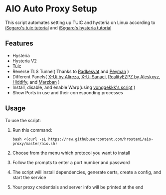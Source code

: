 # AIO Auto Proxy Setup

This script automates setting up TUIC and hysteria  on Linux according to [iSegaro's tuic tutorial](https://telegra.ph/How-to-start-the-TUIC-v5-protocol-with-iSegaro-08-26) and [iSegaro's hysteria tutorial](https://telegra.ph/How-run-Hysteria-Protocol-with-iSegaro-04-07)

## Features
- Hysteria
- Hysteria V2
- Tuic
- Reverse TLS Tunnel( Thanks to [Radkesvat](https://github.com/radkesvat/ReverseTlsTunnel) and [Peyman](https://github.com/Ptechgithub/ReverseTlsTunnel) )
- Different Panels( [X-Ui by Alireza](https://github.com/alireza0/x-ui), [X-Ui Sanaei](https://github.com/MHSanaei/3x-ui), [RealityEZPZ by Aleskxyz](https://github.com/aleskxyz/reality-ezpz), [Hiddify](https://github.com/hiddify/Hiddify-Server), and [Marzban](https://github.com/Gozargah/Marzban/) )
- Install, disable, and enable Warp(using [yonggekkk's script](https://github.com/yonggekkk/warp-yg) )
- Show Ports in use and their corresponding processes

   
## Usage

To use the script:

1. Run this command:
   ```
   bash <(curl -sL https://raw.githubusercontent.com/hrostami/aio-proxy/master/aio.sh)
   ```
   
2. Choose from the menu which protocol you want to install

3. Follow the prompts to enter a port number and password

4. The script will install dependencies, generate certs, create a config, and start the service

5. Your proxy credentials and server info will be printed at the end
